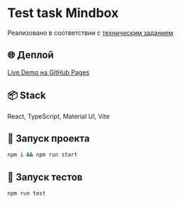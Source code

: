 # Test task Mindbox

Реализовано в соответствии с [техническим заданием](https://docs.google.com/document/d/1n7IZTHK4Q7PEPZuA3hXkCEz_AuRvjcP-Eoswcn_xAeM/edit?tab=t.0)

## 🌐 Деплой

[Live Demo на GitHub Pages](https://max-tetslav.github.io/test_mindbox/)

## 📦 Stack

React, TypeScript, Material UI, Vite

## 🚀 Запуск проекта

```bash
npm i && npm run start
```

## 🧪 Запуск тестов

```bash
npm run test
```
